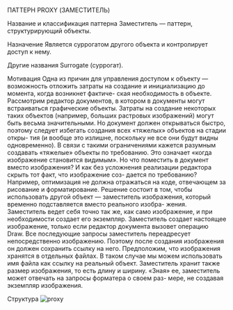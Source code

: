 ПАТТЕРН PROXY (ЗАМЕСТИТЕЛЬ)

Название и классификация паттерна
Заместитель — паттерн, структурирующий объекты.

Назначение
Является суррогатом другого объекта и контролирует доступ к нему.

Другие названия
Surrogate (суррогат).

Мотивация
Одна из причин для управления доступом к объекту — возможность отложить
затраты на создание и инициализацию до момента, когда возникнет фактиче-
ская необходимость в объекте. Рассмотрим редактор документов, в котором
в документы могут встраиваться графические объекты. Затраты на создание
некоторых таких объектов (например, больших растровых изображений)
могут быть весьма значительными. Но документ должен открываться быстро,
поэтому следует избегать создания всех «тяжелых» объектов на стадии откры-
тия (и вообще это излишне, поскольку не все они будут видны одновременно).
В связи с такими ограничениями кажется разумным создавать «тяжелые»
объекты по требованию. Это означает «когда изображение становится
видимым». Но что поместить в документ вместо изображения? И как без
усложнения реализации редактора скрыть тот факт, что изображение соз-
дается по требованию? Например, оптимизация не должна отражаться на
коде, отвечающем за рисование и форматирование.
Решение состоит в том, чтобы использовать другой объект — заместитель
изображения, который временно подставляется вместо реального изобра-
жения. Заместитель ведет себя точно так же, как само изображение, и при
необходимости создает его экземпляр.
Заместитель создает настоящее изображение, только если редактор документа
вызовет операцию Draw. Все последующие запросы заместитель переадресует
непосредственно изображению. Поэтому после создания изображения он
должен сохранить ссылку на него.
Предположим, что изображения хранятся в отдельных файлах. В таком
случае мы можем использовать имя файла как ссылку на реальный объект.
Заместитель хранит также размер изображения, то есть длину и ширину.
«Зная» ее, заместитель может отвечать на запросы форматера о своем раз-
мере, не создавая экземпляр изображения.

Структура
![proxy](/images/proxy.png)